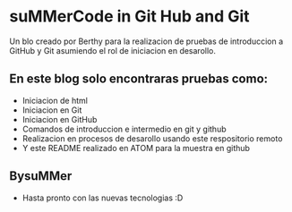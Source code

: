# suMMerCode in Git Hub and Git
Un blo creado por Berthy para la realizacion de pruebas de introduccion a GitHub y Git asumiendo el rol de iniciacion en desarollo.

## En este blog solo encontraras pruebas como:
* Iniciacion de html
* Iniciacion en Git
* Iniciacion en GitHub
* Comandos de introduccion e intermedio en git y github
* Realizacion en procesos de desarollo usando este respositorio remoto
* Y este README realizado en ATOM para la muestra en github

## BysuMMer
* Hasta pronto con las nuevas tecnologias :D
